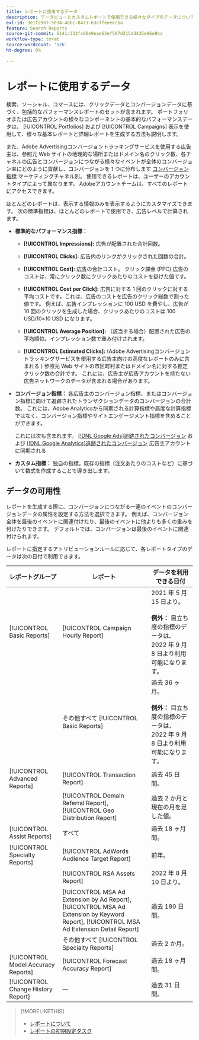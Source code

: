 ```yaml
---
title: レポートに使用するデータ
description: データビューとカスタムレポートで使用できる様々なタイプのデータについて説明します。
exl-id: 3e1f2967-5034-46bc-8473-63cffeeeecba
feature: Search Reports
source-git-commit: 5141c332fc00e9eae62ef507d215dd435e86e8ba
workflow-type: tm+mt
source-wordcount: '576'
ht-degree: 0%

---
```


# レポートに使用するデータ

検索、ソーシャル、コマースには、クリックデータとコンバージョンデータに基づく、包括的なパフォーマンスレポートのセットが含まれます。 ポートフォリオまたは広告アカウントの様々なコンポーネントの基本的なパフォーマンスデータは、 [!UICONTROL Portfolios] および [!UICONTROL Campaigns] 表示を使用して、様々な基本レポートと詳細レポートを生成する方法も説明します。

また、Adobe Advertisingコンバージョントラッキングサービスを使用する広告主は、参照元 Web サイトの地理的な場所またはドメイン名のクリック数、各チャネルの広告とコンバージョンにつながる様々なイベントが全体のコンバージョン率にどのように貢献し、コンバージョンを 1 つに分布します [コンバージョン指標](/help/search-social-commerce/admin/conversion-metrics/conversion-metric-about.md) マーケティングチャネル別。 使用できるレポートは、ユーザーのアカウントタイプによって異なります。 Adobeアカウントチームは、すべてのレポートにアクセスできます。

ほとんどのレポートは、表示する情報のみを表示するようにカスタマイズできます。 次の標準指標は、ほとんどのレポートで使用でき、広告レベルで計算されます。

* **標準的なパフォーマンス指標：**

   * **[!UICONTROL Impressions]:** 広告が配置された合計回数。

   * **[!UICONTROL Clicks]:** 広告内のリンクがクリックされた回数の合計。

   * **[!UICONTROL Cost]:** 広告の合計コスト。 クリック課金 (PPC) 広告のコストは、常にクリック数にクリックあたりのコストを掛けた値です。

   * **[!UICONTROL Cost per Click]:** 広告に対する 1 回のクリックに対する平均コストです。これは、広告のコストを広告のクリック総数で割った値です。 例えば、広告インプレッションに 100 USD を費やし、広告が 10 回のクリックを生成した場合、クリックあたりのコストは 100 USD/10=10 USD になります。

   * **[!UICONTROL Average Position]:** （該当する場合）配置された広告の平均順位。インプレッション数で重み付けされます。

   * **[!UICONTROL Estimated Clicks]:** (Adobe Advertisingコンバージョントラッキングサービスを使用する広告主向けの高度なレポートのみに含まれる ) 参照元 Web サイトの市区町村またはドメイン名に対する推定クリック数の合計です。 これには、広告主が広告アカウントを持たない広告ネットワークのデータが含まれる場合があります。

* **コンバージョン指標：** 各広告主のコンバージョン指標、またはコンバージョン指標に向けて追跡されたトランザクションデータのコンバージョンの合計数。 これには、Adobe Analyticsから同期される計算指標や高度な計算指標ではなく、コンバージョン指標やサイトエンゲージメント指標を含めることができます。

  これには次も含まれます。 [[!DNL Google Ads]追跡されたコンバージョン](/help/search-social-commerce/campaign-management/introduction/google-conversion-data.md) および [[!DNL Google Analytics]追跡されたコンバージョン](/help/search-social-commerce/admin/data-sources/data-source-about.md) 広告主アカウントに同期される

* **カスタム指標：** 独自の指標。既存の指標（注文あたりのコストなど）に基づいて数式を作成することで導き出します。

## データの可用性

レポートを生成する際に、コンバージョンにつながる一連のイベントのコンバージョンデータの属性を設定する方法を選択できます。 例えば、コンバージョン全体を最後のイベントに関連付けたり、最後のイベントに他よりも多くの重みを付けたりできます。 デフォルトでは、コンバージョンは最後のイベントに関連付けられます。

レポートに指定するアトリビューションルールに応じて、各レポートタイプのデータは次の日付で利用できます。

| レポートグループ | レポート | データを利用できる日付 |
|---|---|---|
| [!UICONTROL Basic Reports] | [!UICONTROL Campaign Hourly Report] | 2021 年 5 月 15 日より。<br><br><b>例外：</b> 目立ち度の指標のデータは、2022 年 9 月 8 日より利用可能になります。 |
| | その他すべて [!UICONTROL Basic Reports] | 過去 36 ヶ月。<br><br><b>例外：</b> 目立ち度の指標のデータは、2022 年 9 月 8 日より利用可能になります。 |
| [!UICONTROL Advanced Reports] | [!UICONTROL Transaction Report] | 過去 45 日間。 |
| | [!UICONTROL Domain Referral Report], [!UICONTROL Geo Distribution Report] | 過去 2 か月と現在の月を足した値。 |
| [!UICONTROL Assist Reports] | すべて | 過去 18 ヶ月間。 |
| [!UICONTROL Specialty Reports] | [!UICONTROL AdWords Audience Target Report] | 前年。 |
| | [!UICONTROL RSA Assets Report] | 2022 年 8 月 10 日より。 |
| | [!UICONTROL MSA Ad Extension by Ad Report], [!UICONTROL MSA Ad Extension by Keyword Report], [!UICONTROL MSA Ad Extension Detail Report] | 過去 180 日間。 |
| | その他すべて [!UICONTROL Specialty Reports] | 過去 2 か月。 |
| [!UICONTROL Model Accuracy Reports] | [!UICONTROL Forecast Accuracy Report] | 過去 18 ヶ月間。 |
| [!UICONTROL Change History Report] | — | 過去 31 日間。 |

>[!MORELIKETHIS]
>
>* [レポートについて](report-about.md)
>* [レポートの初期設定タスク](initial-setup.md)
